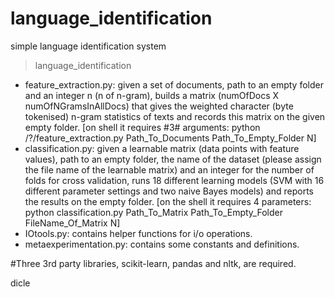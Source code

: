 # language_identification
simple language identification system

 >language_identification
  - feature_extraction.py: given a set of documents, path to an empty folder and an integer n (n of n-gram), builds a matrix (numOfDocs X numOfNGramsInAllDocs) that gives the weighted character (byte tokenised) n-gram statistics of texts and records this matrix on the given empty folder. [on shell it requires #3# arguments: python /?/feature_extraction.py Path_To_Documents Path_To_Empty_Folder N] 
  - classification.py: given a learnable matrix (data points with feature values), path to an empty folder, the name of the dataset (please assign the file name of the learnable matrix) and an integer for the number of folds for cross validation, runs 18 different learning models (SVM with 16 different parameter settings and two naive Bayes models) and reports the results on the empty folder. [on the shell it requires 4 parameters: python classification.py Path_To_Matrix Path_To_Empty_Folder FileName_Of_Matrix N]
  - IOtools.py: contains helper functions for i/o operations.
  - metaexperimentation.py: contains some constants and definitions.

#Three 3rd party libraries, scikit-learn, pandas and nltk, are required.

dicle
